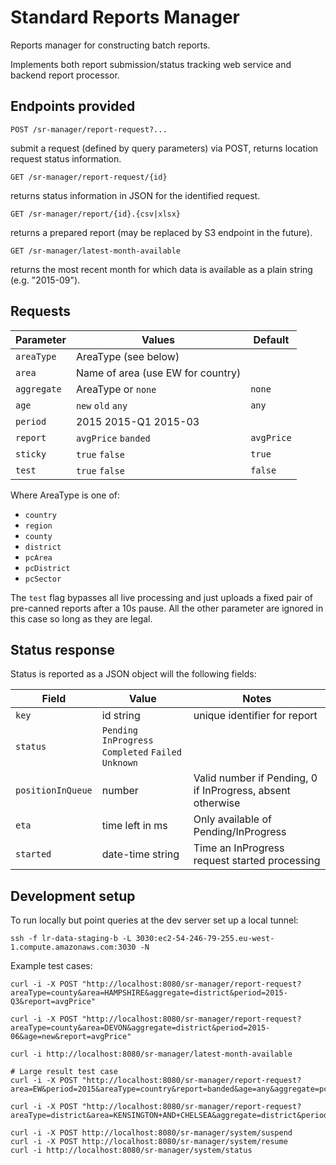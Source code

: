 # Standard Reports Manager

Reports manager for constructing batch reports.

Implements both report submission/status tracking web service and backend report processor.

## Endpoints provided

    POST /sr-manager/report-request?...

submit a request (defined by query parameters) via POST, returns location request status information.

    GET /sr-manager/report-request/{id}

returns status information in JSON for the identified request.

    GET /sr-manager/report/{id}.{csv|xlsx}

returns a prepared report (may be replaced by S3 endpoint in the future).

    GET /sr-manager/latest-month-available

returns the most recent month for which data is available as a plain string (e.g. "2015-09").

## Requests

Parameter | Values | Default
---|---|---
`areaType` | AreaType (see below) |
`area` | Name of area (use EW for country) |
`aggregate` | AreaType or `none` | `none`
`age` | `new` `old` `any` | `any`
`period` | 2015   2015-Q1  2015-03 |
`report` | `avgPrice` `banded` | `avgPrice`
`sticky` | `true` `false` | `true`
`test` | `true` `false` | `false`

Where AreaType is one of:

   * `country`
   * `region`
   * `county`
   * `district`
   * `pcArea`
   * `pcDistrict`
   * `pcSector`

The `test` flag bypasses all live processing and just uploads a fixed pair of pre-canned reports after a 10s pause. All the other parameter are ignored in this case so long as they are legal.

## Status response

Status is reported as a JSON object will the following fields:

Field | Value | Notes
---|---|---
`key` | id string | unique identifier for report
`status` | `Pending` `InProgress` `Completed` `Failed` `Unknown` |
`positionInQueue` | number | Valid number if Pending, 0 if InProgress, absent otherwise
`eta` | time left in ms | Only available of Pending/InProgress
`started` | date-time string | Time an InProgress request started processing

## Development setup

To run locally but point queries at the dev server set up a local tunnel:

    ssh -f lr-data-staging-b -L 3030:ec2-54-246-79-255.eu-west-1.compute.amazonaws.com:3030 -N

Example test cases:

    curl -i -X POST "http://localhost:8080/sr-manager/report-request?areaType=county&area=HAMPSHIRE&aggregate=district&period=2015-Q3&report=avgPrice"

    curl -i -X POST "http://localhost:8080/sr-manager/report-request?areaType=county&area=DEVON&aggregate=district&period=2015-06&age=new&report=avgPrice"

    curl -i http://localhost:8080/sr-manager/latest-month-available

    # Large result test case
    curl -i -X POST "http://localhost:8080/sr-manager/report-request?area=EW&period=2015&areaType=country&report=banded&age=any&aggregate=pcSector"

    curl -i -X POST "http://localhost:8080/sr-manager/report-request?areaType=district&area=KENSINGTON+AND+CHELSEA&aggregate=district&period=2015&age=any&report=banded"    

    curl -i -X POST http://localhost:8080/sr-manager/system/suspend
    curl -i -X POST http://localhost:8080/sr-manager/system/resume
    curl -i http://localhost:8080/sr-manager/system/status
